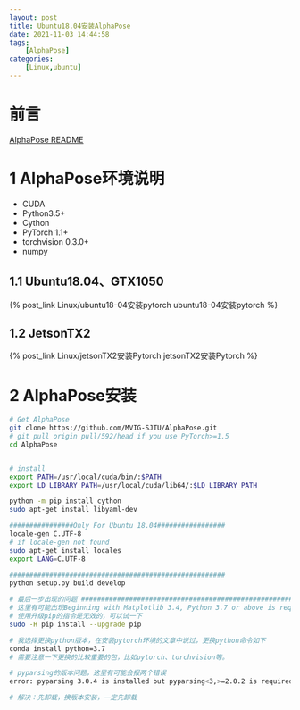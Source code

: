 ```yaml
---
layout: post
title: Ubuntu18.04安装AlphaPose
date: 2021-11-03 14:44:58
tags: 
    [AlphaPose] 
categories: 
    [Linux,ubuntu]
---
```


# 前言

[AlphaPose README](https://github.com/MVIG-SJTU/AlphaPose/blob/master/docs/INSTALL.md)

# 1 AlphaPose环境说明

+ CUDA
+ Python3.5+
+ Cython
+ PyTorch 1.1+
+ torchvision 0.3.0+
+ numpy

## 1.1 Ubuntu18.04、GTX1050

{% post_link Linux/ubuntu18-04安装pytorch  ubuntu18-04安装pytorch %}

## 1.2 JetsonTX2

{% post_link Linux/jetsonTX2安装Pytorch  jetsonTX2安装Pytorch %}

# 2 AlphaPose安装

```bash
# Get AlphaPose
git clone https://github.com/MVIG-SJTU/AlphaPose.git
# git pull origin pull/592/head if you use PyTorch>=1.5
cd AlphaPose


# install
export PATH=/usr/local/cuda/bin/:$PATH
export LD_LIBRARY_PATH=/usr/local/cuda/lib64/:$LD_LIBRARY_PATH

python -m pip install cython
sudo apt-get install libyaml-dev

################Only For Ubuntu 18.04#################
locale-gen C.UTF-8
# if locale-gen not found
sudo apt-get install locales
export LANG=C.UTF-8

######################################################
python setup.py build develop

# 最后一步出现的问题 #############################################################
# 这里有可能出现Beginning with Matplotlib 3.4, Python 3.7 or above is required.
# 使用升级pip的指令是无效的，可以试一下
sudo -H pip install --upgrade pip

# 我选择更换python版本，在安装pytorch环境的文章中说过，更换python命令如下
conda install python=3.7
# 需要注意一下更换的比较重要的包，比如pytorch、torchvision等。

# pyparsing的版本问题，这里有可能会报两个错误
error: pyparsing 3.0.4 is installed but pyparsing<3,>=2.0.2 is required by {'packaging'}

# 解决：先卸载，换版本安装，一定先卸载


```


